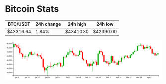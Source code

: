 # Bitcoin Stats

BTC/USDT|24h change|24h high|24h low|
|---|---|---|---|
|$43316.64|1.84%|$43410.30|$42390.00|

<img src="./chart.svg">
